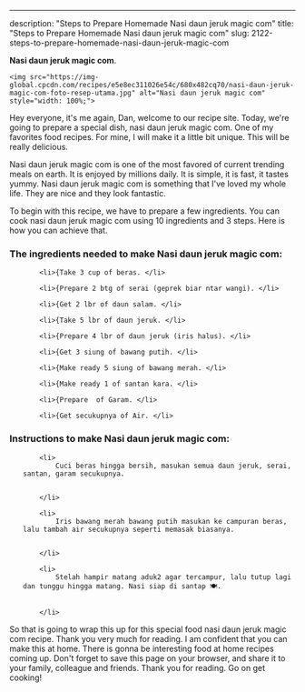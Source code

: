 ---
description: "Steps to Prepare Homemade Nasi daun jeruk magic com"
title: "Steps to Prepare Homemade Nasi daun jeruk magic com"
slug: 2122-steps-to-prepare-homemade-nasi-daun-jeruk-magic-com

<p>
	<strong>Nasi daun jeruk magic com</strong>. 
	
</p>
<p>
	
	<img src="https://img-global.cpcdn.com/recipes/e5e8ec311026e54c/680x482cq70/nasi-daun-jeruk-magic-com-foto-resep-utama.jpg" alt="Nasi daun jeruk magic com" style="width: 100%;">
	
	
</p>
<p>
	Hey everyone, it's me again, Dan, welcome to our recipe site. Today, we're going to prepare a special dish, nasi daun jeruk magic com. One of my favorites food recipes. For mine, I will make it a little bit unique. This will be really delicious.
</p>
	
<p>
	
</p>
<p>
	Nasi daun jeruk magic com is one of the most favored of current trending meals on earth. It is enjoyed by millions daily. It is simple, it is fast, it tastes yummy. Nasi daun jeruk magic com is something that I've loved my whole life. They are nice and they look fantastic.
</p>

<p>
To begin with this recipe, we have to prepare a few ingredients. You can cook nasi daun jeruk magic com using 10 ingredients and 3 steps. Here is how you can achieve that.
</p>

<h3>The ingredients needed to make Nasi daun jeruk magic com:</h3>

<ol>
	
		<li>{Take 3 cup of beras. </li>
	
		<li>{Prepare 2 btg of serai (geprek biar ntar wangi). </li>
	
		<li>{Get 2 lbr of daun salam. </li>
	
		<li>{Take 5 lbr of daun jeruk. </li>
	
		<li>{Prepare 4 lbr of daun jeruk (iris halus). </li>
	
		<li>{Get 3 siung of bawang putih. </li>
	
		<li>{Make ready 5 siung of bawang merah. </li>
	
		<li>{Make ready 1 of santan kara. </li>
	
		<li>{Prepare  of Garam. </li>
	
		<li>{Get secukupnya of Air. </li>
	
</ol>
<p>
	
</p>

<h3>Instructions to make Nasi daun jeruk magic com:</h3>

<ol>
	
		<li>
			Cuci beras hingga bersih, masukan semua daun jeruk, serai, santan, garam secukupnya.
			
			
		</li>
	
		<li>
			Iris bawang merah bawang putih masukan ke campuran beras, lalu tambah air secukupnya seperti memasak biasanya.
			
			
		</li>
	
		<li>
			Stelah hampir matang aduk2 agar tercampur, lalu tutup lagi dan tunggu hingga matang. Nasi siap di santap 🍽️.
			
			
		</li>
	
</ol>

<p>
	
</p>

<p>
	So that is going to wrap this up for this special food nasi daun jeruk magic com recipe. Thank you very much for reading. I am confident that you can make this at home. There is gonna be interesting food at home recipes coming up. Don't forget to save this page on your browser, and share it to your family, colleague and friends. Thank you for reading. Go on get cooking!
</p>
